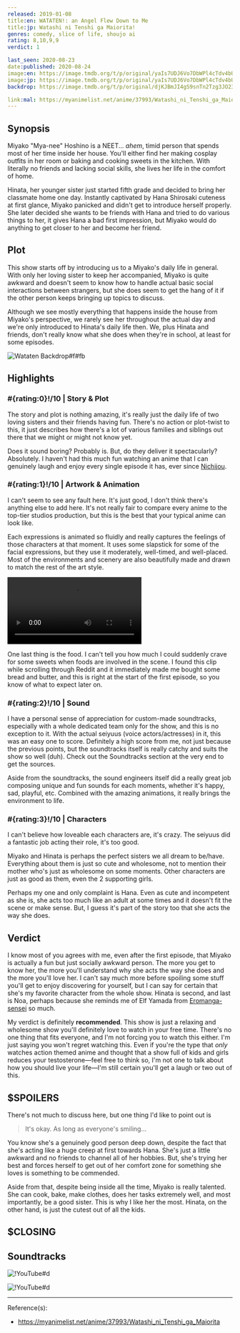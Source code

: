 ```yaml
---
released: 2019-01-08
title:en: WATATEN!: an Angel Flew Down to Me
title:jp: Watashi ni Tenshi ga Maiorita!
genres: comedy, slice of life, shoujo ai
rating: 8,10,9,9
verdict: 1

last_seen: 2020-08-23
date:published: 2020-08-24
image:en: https://image.tmdb.org/t/p/original/yaIs7UDJ6Vo7DbWPl4cTdv4bUw7.jpg
image:jp: https://image.tmdb.org/t/p/original/yaIs7UDJ6Vo7DbWPl4cTdv4bUw7.jpg
backdrop: https://image.tmdb.org/t/p/original/djKJBmJI4gS9snTn2Tzg3JO23YC.jpg

link:mal: https://myanimelist.net/anime/37993/Watashi_ni_Tenshi_ga_Maiorita
---
```


## Synopsis

Miyako "Mya-nee" Hoshino is a NEET... *ahem*, timid person that spends most of her time inside her house. You'll either find her making cosplay outfits in her room or baking and cooking sweets in the kitchen. With literally no friends and lacking social skills, she lives her life in the comfort of home.

Hinata, her younger sister just started fifth grade and decided to bring her classmate home one day. Instantly captivated by Hana Shirosaki cuteness at first glance, Miyako panicked and didn't get to introduce herself properly. She later decided she wants to be friends with Hana and tried to do various things to her, it gives Hana a bad first impression, but Miyako would do anything to get closer to her and become her friend.

## Plot

This show starts off by introducing us to a Miyako's daily life in general. With only her loving sister to keep her accompanied, Miyako is quite awkward and doesn't seem to know how to handle actual basic social interactions between strangers, but she does seem to get the hang of it if the other person keeps bringing up topics to discuss.

Although we see mostly everything that happens inside the house from Miyako's perspective, we rarely see her throughout the actual day and we're only introduced to Hinata's daily life then. We, plus Hinata and friends, don't really know what she does when they're in school, at least for some episodes.

![Wataten Backdrop#f#fb](https://image.tmdb.org/t/p/original/z6OqSU4k6HvUYGVgaCAKrFaksTm.jpg "Source: TMDB")

## Highlights

### #{rating:0}!/10 | Story & Plot

The story and plot is nothing amazing, it's really just the daily life of two loving sisters and their friends having fun. There's no action or plot-twist to this, it just describes how there's a lot of various families and siblings out there that we might or might not know yet.

Does it sound boring? Probably is. But, do they deliver it spectacularly? Absolutely. I haven't had this much fun watching an anime that I can genuinely laugh and enjoy every single episode it has, ever since [Nichijou](reviews?q=nichijou).

### #{rating:1}!/10 | Artwork & Animation

I can't seem to see any fault here. It's just good, I don't think there's anything else to add here. It's not really fair to compare every anime to the top-tier studios production, but this is the best that your typical anime can look like.

Each expressions is animated so fluidly and really captures the feelings of those characters at that moment. It uses some slapstick for some of the facial expressions, but they use it moderately, well-timed, and well-placed. Most of the environments and scenery are also beautifully made and drawn to match the rest of the art style.

![!Video#f#hb](https://firebasestorage.googleapis.com/v0/b/devmauss.appspot.com/o/anime%2Fclips%2Fa3831d7045ac33fb060917b248ea9a25-dr77a1.mp4?alt=media&token=8033d143-ed32-4a26-8cad-a9beaba488bb "When your little sister makes your breakfast")

One last thing is the food. I can't tell you how much I could suddenly crave for some sweets when foods are involved in the scene. I found this clip while scrolling through Reddit and it immediately made me bought some bread and butter, and this is right at the start of the first episode, so you know of what to expect later on.

### #{rating:2}!/10 | Sound

I have a personal sense of appreciation for custom-made soundtracks, especially with a whole dedicated team only for the show, and this is no exception to it. With the actual seiyuus (voice actors/actresses) in it, this was an easy one to score. Definitely a high score from me, not just because the previous points, but the soundtracks itself is really catchy and suits the show so well (duh). Check out the Soundtracks section at the very end to get the sources.

Aside from the soundtracks, the sound engineers itself did a really great job composing unique and fun sounds for each moments, whether it's happy, sad, playful, etc. Combined with the amazing animations, it really brings the environment to life.

### #{rating:3}!/10 | Characters

I can't believe how loveable each characters are, it's crazy. The seiyuus did a fantastic job acting their role, it's too good.

Miyako and Hinata is perhaps the perfect sisters we all dream to be/have. Everything about them is just so cute and wholesome, not to mention their mother who's just as wholesome on some moments. Other characters are just as good as them, even the 2 supporting girls.

Perhaps my one and only complaint is Hana. Even as cute and incompetent as she is, she acts too much like an adult at some times and it doesn't fit the scene or make sense. But, I guess it's part of the story too that she acts the way she does.

## Verdict

I know most of you agrees with me, even after the first episode, that Miyako is actually a fun but just socially awkward person. The more you get to know her, the more you'll understand why she acts the way she does and the more you'll love her. I can't say much more before spoiling some stuff you'll get to enjoy discovering for yourself, but I can say for certain that she's my favorite character from the whole show. Hinata is second, and last is Noa, perhaps because she reminds me of Elf Yamada from [Eromanga-sensei](reviews?q=eromanga+sensei) so much.

My verdict is definitely **recommended**. This show is just a relaxing and wholesome show you'll definitely love to watch in your free time. There's no one thing that fits everyone, and I'm not forcing you to watch this either. I'm just saying you won't regret watching this. Even if you're the type that *only* watches action themed anime and thought that a show full of kids and girls reduces your testosterone&mdash;feel free to think so, I'm not one to talk about how you should live your life&mdash;I'm still certain you'll get a laugh or two out of this.

## $SPOILERS

There's not much to discuss here, but one thing I'd like to point out is

> It's okay. As long as everyone's smiling...

You know she's a genuinely good person deep down, despite the fact that she's acting like a huge creep at first towards Hana. She's just a little awkward and no friends to channel all of her hobbies. But, she's trying her best and forces herself to get out of her comfort zone for something she loves is something to be commended.

Aside from that, despite being inside all the time, Miyako is really talented. She can cook, bake, make clothes, does her tasks extremely well, and most importantly, be a good sister. This is why I like her the most. Hinata, on the other hand, is just the cutest out of all the kids.

## $CLOSING

## Soundtracks

![!YouTube#d](KE_eUJeyMzM "[[Spotify](spotify:track:7GXPTAop1kVgWds4ZiAboh)] OP/ED - Kimama na Tenshitachi by Wataten☆Five")

![!YouTube#d](RQVUsWlq8yw "[[Spotify](spotify:track:2dPU25vkiOuE6VpKpVnGWC)] ED02 - Happy Happy Friends by Wataten☆Five")

***
Reference(s):

- <https://myanimelist.net/anime/37993/Watashi_ni_Tenshi_ga_Maiorita>
